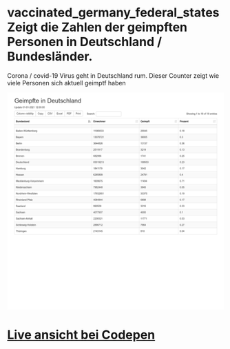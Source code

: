 # vaccinated_germany_federal_statesZeigt die Zahlen der geimpften Personen in Deutschland / Bundesländer.
Corona / covid-19 Virus geht in Deutschland rum.
Dieser Counter zeigt wie viele Personen sich aktuell geimptf haben

<img src="https://raw.githubusercontent.com/basti1012/vaccinated_germany_federal_states/main/geimpfte.png">

<h1><a href="https://codepen.io/basti1012/pen/zYKWNPJ?editors=1010">Live ansicht bei Codepen</a></h1>
